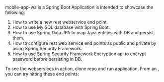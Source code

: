 mobile-app-ws is a Spring Boot Application is intended to showcase the following:

1. How to write a new rest webservice end point.
2. How to use My SQL database with Spring Boot.
3. How to use Spring Data JPA to map Java entities with DB and persist them.
4. How to configure rest web service end points as public and private by using Spring Security Framework.
5. How to use Spring Security Framework Encryption api to encrypt password before persisting in DB.

To see the webservices in action, clone repo and run application. From an , you can try hitting these end points:


